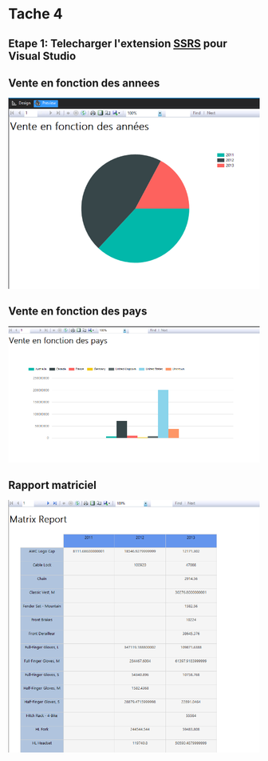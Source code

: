 # Tache 4

## **Etape 1:** Telecharger l'extension [SSRS](https://marketplace.visualstudio.com/items?itemName=ProBITools.MicrosoftReportProjectsforVisualStudio) pour Visual Studio

## Vente en fonction des annees

![14](https://github.com/Ignema/MSSQL-DTW-TP/blob/master/main/Projet/res/14.png?raw=true)

## Vente en fonction des pays

![15](https://github.com/Ignema/MSSQL-DTW-TP/blob/master/main/Projet/res/15.png?raw=true)

## Rapport matriciel

![16](https://github.com/Ignema/MSSQL-DTW-TP/blob/master/main/Projet/res/16.png?raw=true)